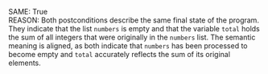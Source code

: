 SAME: True  
REASON: Both postconditions describe the same final state of the program. They indicate that the list `numbers` is empty and that the variable `total` holds the sum of all integers that were originally in the `numbers` list. The semantic meaning is aligned, as both indicate that `numbers` has been processed to become empty and `total` accurately reflects the sum of its original elements.